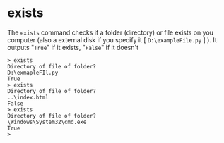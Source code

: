 # exists

The `exists` command checks if a folder (directory) or file exists on you computer (also a external disk if you specify it [ `D:\exampleFile.py` ] ). It outputs "`True`" if it exists, "`False`" if it doesn't

```
> exists
Directory of file of folder?
D:\exmapleFIl.py
True
> exists
Directory of file of folder?
..\index.html
False
> exists
Directory of file of folder?
\Windows\System32\cmd.exe
True
> 
```

